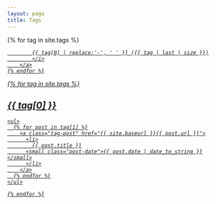 ```yaml
---
layout: page
title: Tags
---
```


  <div class="tags-full-list">
	{% for tag in site.tags %}
		<a href="/menu/tagurls#{{ tag[0] | slugify }}"/
		 class="simple-tag" style="font-size: {{ tag | last | size  |  times: 3 | plus: 80  }}%">
			<i class="fa fa-tag" aria-hidden="true">

			{{ tag[0] | replace:'-', ' ' }} ({{ tag | last | size }})
			</i>
		</a>
	{% endfor %}
  </div>


  <div class="tags-postlist">
    {% for tag in site.tags %}
    <h2 id="{{ tag[0] | slugify }}">{{ tag[0] }}</h2>
    
    <ul>
      {% for post in tag[1] %}
        <a class="tag-post" href="{{ site.baseurl }}{{ post.url }}">
		  <li>
			{{ post.title }}
		  <small class="post-date">{{ post.date | date_to_string }}</small>
		  </li>
        </a>
      {% endfor %}
    </ul>
    
    {% endfor %}
  </div>
</div>
